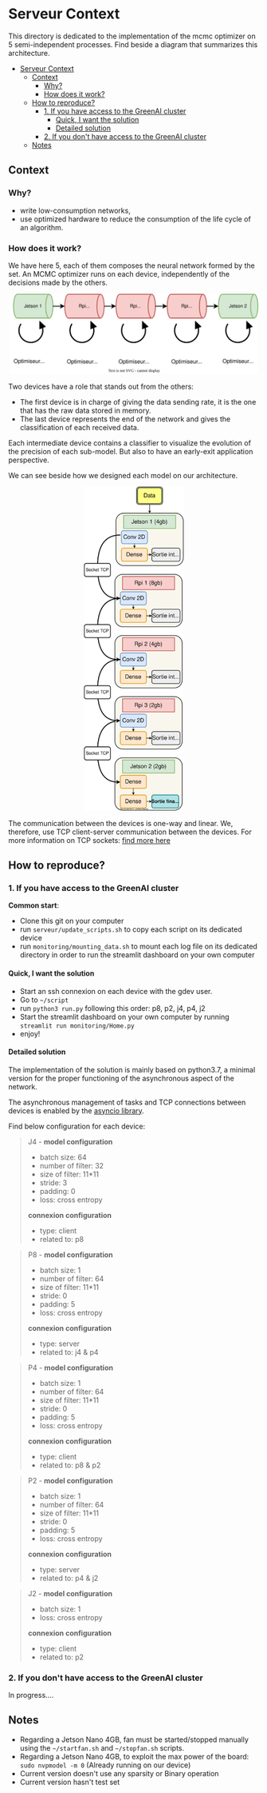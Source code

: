 # Serveur Context

This directory is dedicated to the implementation of the mcmc optimizer on 5 semi-independent processes. Find beside a diagram that summarizes this architecture.

- [Serveur Context](#serveur-context)
  - [Context](#context)
    - [Why?](#why)
    - [How does it work?](#how-does-it-work)
  - [How to reproduce?](#how-to-reproduce)
    - [1. If you have access to the GreenAI cluster](#1-if-you-have-access-to-the-greenai-cluster)
      - [Quick, I want the solution](#quick-i-want-the-solution)
      - [Detailed solution](#detailed-solution)
    - [2. If you don't have access to the GreenAI cluster](#2-if-you-dont-have-access-to-the-greenai-cluster)
  - [Notes](#notes)

## Context

### Why?

- write low-consumption networks,
- use optimized hardware to reduce the consumption of the life cycle of an algorithm.

### How does it work?

We have here 5, each of them composes the neural network formed by the set. An MCMC optimizer runs on each device, independently of the decisions made by the others.

<center>
<img src="img/resume.svg" alt="archi" width="500"/>
</center>

Two devices have a role that stands out from the others: 
- The first device is in charge of giving the data sending rate, it is the one that has the raw data stored in memory.
- The last device represents the end of the network and gives the classification of each received data.

Each intermediate device contains a classifier to visualize the evolution of the precision of each sub-model. But also to have an early-exit application perspective.

We can see beside how we designed each model on our architecture.

<center>
<img src="img/global_verticale.svg" alt="archi" width="200"/>
</center>

The communication between the devices is one-way and linear. We, therefore, use TCP client-server communication between the devices. For more information on TCP sockets: [find more here](https://fr.wikipedia.org/wiki/Transmission_Control_Protocol)

<!-- A COMPLETER !!! -->

## How to reproduce?

### 1. If you have access to the GreenAI cluster

**Common start**: 
- Clone this git on your computer
- run `serveur/update_scripts.sh` to copy each script on its dedicated device
- run `monitoring/mounting_data.sh` to mount each log file on its dedicated directory in order to run the streamlit dashboard on your own computer

#### Quick, I want the solution

- Start an ssh connexion on each device with the gdev user. 
- Go to `~/script`
- run `python3 run.py` following this order: p8, p2, j4, p4, j2
- Start the streamlit dashboard on your own computer by running `streamlit run monitoring/Home.py`  
- enjoy!

#### Detailed solution

The implementation of the solution is mainly based on python3.7, a minimal version for the proper functioning of the asynchronous aspect of the network. 

The asynchronous management of tasks and TCP connections between devices is enabled by the [asyncio library](https://docs.python.org/3/library/asyncio.html). 

Find below configuration for each device:
> J4 - **model configuration**
>  - batch size: 64
>  - number of filter: 32
>  - size of filter: 11*11
>  - stride: 3
>  - padding: 0
>  - loss: cross entropy
> 
> **connexion configuration**
> - type: client 
> - related to: p8

> P8 - **model configuration**
>  - batch size: 1
>  - number of filter: 64
>  - size of filter: 11*11
>  - stride: 0
>  - padding: 5
>  - loss: cross entropy
> 
> **connexion configuration**
> - type: server 
> - related to: j4 & p4

> P4 - **model configuration**
>  - batch size: 1
>  - number of filter: 64
>  - size of filter: 11*11
>  - stride: 0
>  - padding: 5
>  - loss: cross entropy
> 
> **connexion configuration**
> - type: client 
> - related to: p8 & p2

> P2 - **model configuration**
>  - batch size: 1
>  - number of filter: 64
>  - size of filter: 11*11
>  - stride: 0
>  - padding: 5
>  - loss: cross entropy
> 
> **connexion configuration**
> - type: server 
> - related to: p4 & j2

> J2 - **model configuration**
>  - batch size: 1
>  - loss: cross entropy
> 
> **connexion configuration**
> - type: client 
> - related to: p2








### 2. If you don't have access to the GreenAI cluster

In progress....

## Notes

- Regarding a Jetson Nano 4GB, fan must be started/stopped manually using the `~/startfan.sh` and `~/stopfan.sh` scripts.
- Regarding a Jetson Nano 4GB, to exploit the max power of the board: `sudo nvpmodel -m 0` (Already running on our device)
- Current version doesn't use any sparsity or Binary operation
- Current version hasn't test set 
